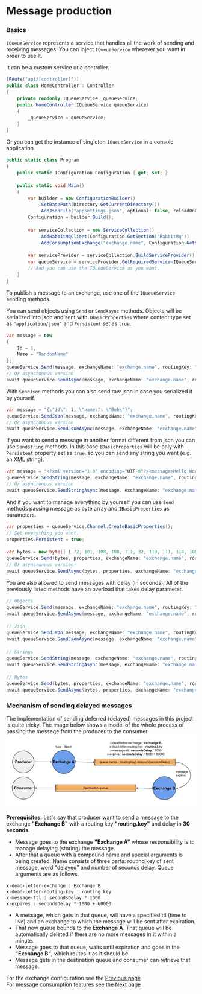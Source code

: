 # Message production

### Basics

`IQueueService` represents a service that handles all the work of sending and receiving messages. You can inject `IQueueService` wherever you want in order to use it.

It can be a custom service or a controller.
```c#
[Route("api/[controller]")]
public class HomeController : Controller
{
    private readonly IQueueService _queueService;
    public HomeController(IQueueService queueService)
    {
        _queueService = queueService;
    }
}
```

Or you can get the instance of singleton `IQueueService` in a console application.

```c#
public static class Program
{
    public static IConfiguration Configuration { get; set; }

    public static void Main()
    {
        var builder = new ConfigurationBuilder()
            .SetBasePath(Directory.GetCurrentDirectory())
            .AddJsonFile("appsettings.json", optional: false, reloadOnChange: true);
        Configuration = builder.Build();

        var serviceCollection = new ServiceCollection()
            .AddRabbitMqClient(Configuration.GetSection("RabbitMq"))
            .AddConsumptionExchange("exchange.name", Configuration.GetSection("RabbitMqExchange");

        var serviceProvider = serviceCollection.BuildServiceProvider();
        var queueService = serviceProvider.GetRequiredService<IQueueService>();
        // And you can use the IQueueService as you want.
    }
}
```

To publish a message to an exchange, use one of the `IQueueService` sending methods.

You can send objects using `Send` or `SendAsync` methods. Objects will be serialized into json and sent with `IBasicProperties` where content type set as `"application/json"` and `Persistent` set as `true`. 
```c#
var message = new
{
	Id = 1,
	Name = "RandomName"
};
queueService.Send(message, exchangeName: "exchange.name", routingKey: "routing.key");
// Or asyncronous version
await queueService.SendAsync(message, exchangeName: "exchange.name", routingKey: "routing.key");
```

With `SendJson` methods you can also send raw json in case you serialized it by yourself.

```c#
var message = "{\"id\": 1, \"name\": \"Bob\"}";
queueService.SendJson(message, exchangeName: "exchange.name", routingKey: "routing.key");
// Or asyncronous version
await queueService.SendJsonAsync(message, exchangeName: "exchange.name", routingKey: "routing.key");
```

If you want to send a message in another format different from json you can use `SendString` methods.
In this case `IBasicProperties` will be only with `Persistent` property set as `true`, so you can send any string you want (e.g. an XML string).

```c#
var message = "<?xml version="1.0" encoding="UTF-8"?><message>Hello World!</message>";
queueService.SendString(message, exchangeName: "exchange.name", routingKey: "routing.key");
// Or asyncronous version
await queueService.SendStringAsync(message, exchangeName: "exchange.name", routingKey: "routing.key");
```

And if you want to manage everything by yourself you can use `Send` methods passing message as byte array and `IBasicProperties` as parameters.
```c#
var properties = queueService.Channel.CreateBasicProperties();
// Set everything you want.
properties.Persistent = true;

var bytes = new byte[] { 72, 101, 108, 108, 111, 32, 119, 111, 114, 108, 100, 33 };
queueService.Send(bytes, properties, exchangeName: "exchange.name", routingKey: "routing.key");
// Or asyncronous version
await queueService.SendAsync(bytes, properties, exchangeName: "exchange.name", routingKey: "routing.key");
```

You are also allowed to send messages with delay (in seconds). All of the previously listed methods have an overload that takes delay parameter.
```c#
// Objects
queueService.Send(message, exchangeName: "exchange.name", routingKey: "routing.key", secondsDelay: 10);
await queueService.SendAsync(message, exchangeName: "exchange.name", routingKey: "routing.key", secondsDelay: 10);

// Json
queueService.SendJson(message, exchangeName: "exchange.name", routingKey: "routing.key", secondsDelay: 10);
await queueService.SendJsonAsync(message, exchangeName: "exchange.name", routingKey: "routing.key", secondsDelay: 10);

// Strings
queueService.SendString(message, exchangeName: "exchange.name", routingKey: "routing.key", secondsDelay: 10);
await queueService.SendStringAsync(message, exchangeName: "exchange.name", routingKey: "routing.key", secondsDelay: 10);

// Bytes
queueService.Send(bytes, properties, exchangeName: "exchange.name", routingKey: "routing.key", secondsDelay: 10);
await queueService.SendAsync(bytes, properties, exchangeName: "exchange.name", routingKey: "routing.key", secondsDelay: 10);
```

### Mechanism of sending delayed messages
The implementation of sending deferred (delayed) messages in this project is quite tricky.
The image below shows a model of the whole process of passing the message from the producer to the consumer.
![Model of sending delayed messages](./images/delayed-message-model.png)

**Prerequisites.** Let's say that producer want to send a message to the exchange **"Exchange B"** with a routing key **"routing.key"** and delay in **30 seconds**.
 -  Message goes to the exchange **"Exchange A"** whose responsibility is to manage delaying (storing) the message.
 - After that a queue with a compound name and special arguments is being created. Name consists of three parts: routing key of sent message, word "delayed" and number of seconds delay.
Queue arguments are as follows.
```
x-dead-letter-exchange : Exchange В
x-dead-letter-routing-key : routing.key
x-message-ttl : secondsDelay * 1000
x-expires : secondsDelay * 1000 + 60000
```
 - A message, which gets in that queue, will have a specified ttl (time to live) and an exchange to which the message will be sent after expiration.
 - That new queue bounds to the **Exchange A**. That queue will be automatically deleted if there are no more messages in it within a minute.
 - Message goes to that queue, waits until expiration and goes in the **"Exchange B"**, which routes it as it should be.
 - Message gets in the destination queue and consumer can retrieve that message.

For the exchange configuration see the [Previous page](exchange-configuration.md) <br>
For message consumption features see the [Next page](message-consumption.md)